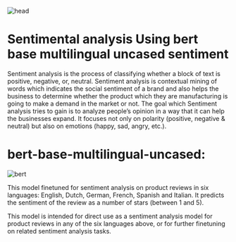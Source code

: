 ![head](https://miro.medium.com/max/1104/1*e90_bvVf9Agxfk4DxWu7og.jpeg)

# Sentimental analysis Using bert base multilingual uncased sentiment

Sentiment analysis is the process of classifying whether a block of text is positive, negative, or, neutral.
Sentiment analysis is contextual mining of words which indicates the social sentiment of a brand and also helps the business to determine whether the product which they are manufacturing is going to make a demand in the market or not. 
The goal which Sentiment analysis tries to gain is to analyze people’s opinion in a way that it can help the businesses expand. It focuses not only on polarity (positive, negative & neutral) but also on emotions (happy, sad, angry, etc.). 




# bert-base-multilingual-uncased:
![bert](https://th.bing.com/th/id/OIP.rbX03Vv-dgVLnIMm8pdmkAHaD_?pid=ImgDet&rs=1)

This model finetuned for sentiment analysis on product reviews in six languages: English, Dutch, German, French, Spanish and Italian. It predicts the sentiment of the review as a number of stars (between 1 and 5).

This model is intended for direct use as a sentiment analysis model for product reviews in any of the six languages above, or for further finetuning on related sentiment analysis tasks.
